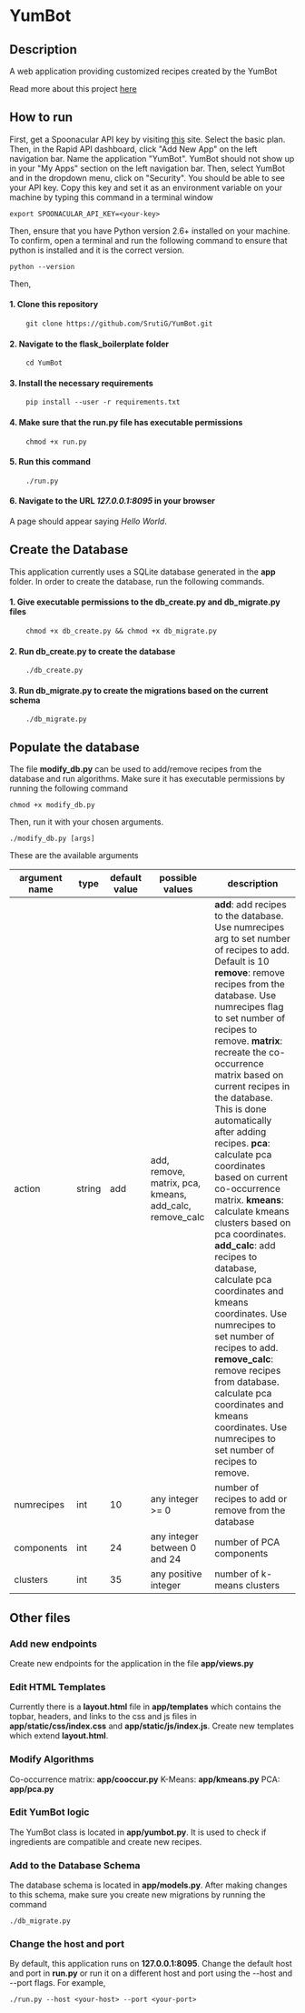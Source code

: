 # YumBot

## Description
A web application providing customized recipes created by the YumBot

Read more about this project [here](https://docs.google.com/document/d/1x_4bRY8qcoh4hPAhN5VDa-l6KPJxKHUQWMXChlhZKCk/edit?usp=sharing)

## How to run

First, get a Spoonacular API key by visiting [this](https://rapidapi.com/spoonacular/api/recipe-food-nutrition/pricing) site. Select the basic plan. Then, in the Rapid API dashboard, click "Add New App" on the left navigation bar. Name the application "YumBot".  YumBot should not show up in your "My Apps" section on the left navigation bar. Then, select YumBot and in the dropdown menu, click on "Security". You should be able to see your API key. Copy this key and set it as an environment variable on your machine by typing this command in a terminal window

    export SPOONACULAR_API_KEY=<your-key>

Then, ensure that you have Python version 2.6+ installed on your machine. To confirm,
open a terminal and run the following command to ensure that python is installed and it is the correct version.

    python --version
Then,
#### 1. Clone this repository


        git clone https://github.com/SrutiG/YumBot.git
#### 2. Navigate to the flask_boilerplate folder

        cd YumBot
#### 3. Install the necessary requirements
    
        pip install --user -r requirements.txt
#### 4. Make sure that the run.py file has executable permissions

        chmod +x run.py
#### 5. Run this command

        ./run.py
#### 6. Navigate to the URL *127.0.0.1:8095* in your browser
   A page should appear saying *Hello World*.
   
## Create the Database

This application currently uses a SQLite database generated in the **app** folder. In order to create the database, run the following commands.

#### 1. Give executable permissions to the db_create.py and db_migrate.py files
        chmod +x db_create.py && chmod +x db_migrate.py
        
#### 2. Run db_create.py to create the database
        ./db_create.py
        
#### 3. Run db_migrate.py to create the migrations based on the current schema
        ./db_migrate.py
        
## Populate the database

The file **modify_db.py** can be used to add/remove recipes from the database and run algorithms. Make sure it has executable permissions by running the following command
            
    chmod +x modify_db.py
    
Then, run it with your chosen arguments.

    ./modify_db.py [args]
    
These are the available arguments

| argument name | type   | default value | possible values                                                    | description                                                                                                                                                                                                                                                                                                                                |
|---------------|--------|---------------|--------------------------------------------------------------------|--------------------------------------------------------------------------------------------------------------------------------------------------------------------------------------------------------------------------------------------------------------------------------------------------------------------------------------------|
| action        | string | add           | add, remove, matrix, pca, kmeans, add_calc, remove_calc | **add**: add recipes to the database. Use numrecipes arg to set number of recipes to add. Default is 10  **remove**: remove recipes from the database. Use numrecipes flag to set number of recipes to remove.  **matrix**: recreate the co-occurrence matrix based on current recipes in the database. This is done automatically after adding recipes.  **pca**: calculate pca coordinates based on current co-occurrence matrix. **kmeans**: calculate kmeans clusters based on pca coordinates.  **add_calc**: add recipes to database, calculate pca coordinates and kmeans coordinates. Use numrecipes to set number of recipes to add.  **remove_calc**: remove recipes from database. calculate pca coordinates and kmeans coordinates. Use numrecipes to set number of recipes to remove.|
| numrecipes    | int    | 10            | any integer >= 0                                                   | number of recipes to add or remove from the database                                                                                                                                                                                                                                                                                       |
| components    | int    | 24            | any integer between 0 and 24                                       | number of PCA components                                                                                                                                                                                                                                                                                                                   |
| clusters      | int    | 35            | any positive integer                                               | number of k-means clusters 
   
## Other files

### Add new endpoints
Create new endpoints for the application in the file **app/views.py**

### Edit HTML Templates
Currently there is a **layout.html** file in **app/templates** which contains the topbar, headers, and links to the css and js files in **app/static/css/index.css** and **app/static/js/index.js**.
Create new templates which extend **layout.html**.

### Modify Algorithms
Co-occurrence matrix: **app/cooccur.py**
K-Means: **app/kmeans.py**
PCA: **app/pca.py**

### Edit YumBot logic
The YumBot class is located in **app/yumbot.py**. It is used to check if ingredients are compatible and create new recipes.

### Add to the Database Schema
The database schema is located in **app/models.py**. After making changes to this schema, make sure you create new migrations by running the command

    ./db_migrate.py

### Change the host and port
By default, this application runs on **127.0.0.1:8095**. Change the default host and port in **run.py** or run it on a different host and port using the --host and --port flags. For example,

    ./run.py --host <your-host> --port <your-port>
